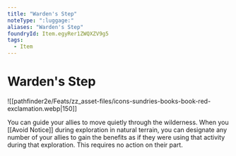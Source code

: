 ```yaml
---
title: "Warden's Step"
noteType: ":luggage:"
aliases: "Warden's Step"
foundryId: Item.egyRer1ZWQXZV9g5
tags:
  - Item
---
```


# Warden's Step
![[pathfinder2e/Feats/zz_asset-files/icons-sundries-books-book-red-exclamation.webp|150]]

You can guide your allies to move quietly through the wilderness. When you [[Avoid Notice]] during exploration in natural terrain, you can designate any number of your allies to gain the benefits as if they were using that activity during that exploration. This requires no action on their part.
